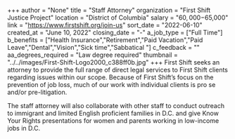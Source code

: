 +++
author = "None"
title = "Staff Attorney"
organization = "First Shift Justice Project"
location = "District of Columbia"
salary = "$60,000-$65,000"
link = "https://www.firstshift.org/join-us"
sort_date = "2022-06-10"
created_at = "June 10, 2022"
closing_date = "-"
a_job_type = ["Full Time"]
b_benefits = ["Health Insurance","Retirement","Paid Vacation","Paid Leave","Dental","Vision","Sick time","Sabbatical "]
c_feedback = ""
aa_degrees_required = "Law degree required"
thumbnail = "../../images/First-Shift-Logo2000_c388ff0b.jpg"
+++
First Shift seeks an attorney to provide the full range of direct legal services to First Shift clients regarding issues within our scope. Because of First Shift’s focus on the prevention of job loss, much of our work with individual clients is pro se and/or pre-litigation.

The staff attorney will also collaborate with other staff to conduct outreach to immigrant and limited English proficient families in D.C. and give Know Your Rights presentations for women and parents working in low-income jobs in D.C.
